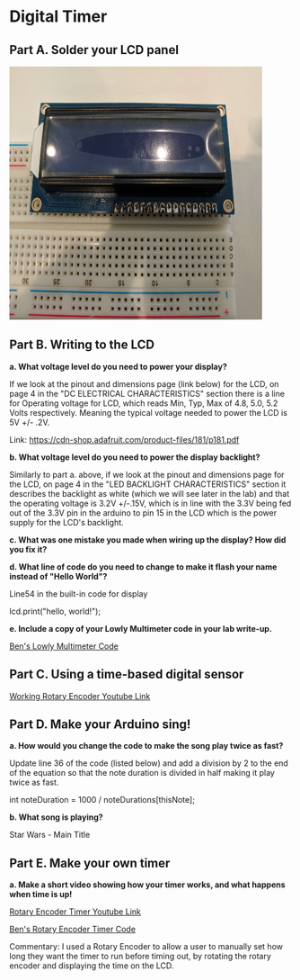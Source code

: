 # Digital Timer

## Part A. Solder your LCD panel

<img src="https://github.com/BenKadosh1/IDD-Fa19-Lab2/blob/master/IDD_LAB_2_Soldered_LCD_Panel_Ben_K.jpg" width=450 height=450>

## Part B. Writing to the LCD
 
**a. What voltage level do you need to power your display?**

If we look at the pinout and dimensions page (link below) for the LCD, on page 4 in the "DC ELECTRICAL CHARACTERISTICS" section there is a line for Operating voltage for LCD, which reads Min, Typ, Max of 4.8, 5.0, 5.2 Volts respectively. Meaning the typical voltage needed to power the LCD is 5V +/- .2V.

Link: https://cdn-shop.adafruit.com/product-files/181/p181.pdf

**b. What voltage level do you need to power the display backlight?**

Similarly to part a. above, if we look at the pinout and dimensions page for the LCD, on page 4 in the "LED BACKLIGHT CHARACTERISTICS" section it describes the backlight as white (which we will see later in the lab) and that the operating voltage is 3.2V +/-.15V, which is in line with the 3.3V being fed out of the 3.3V pin in the arduino to pin 15 in the LCD which is the power supply for the LCD's backlight. 
   
**c. What was one mistake you made when wiring up the display? How did you fix it?**

**d. What line of code do you need to change to make it flash your name instead of "Hello World"?**

Line54 in the built-in code for display

lcd.print("hello, world!");
 
**e. Include a copy of your Lowly Multimeter code in your lab write-up.**

[Ben's Lowly Multimeter Code](https://github.com/BenKadosh1/IDD-Fa19-Lab2/blob/master/AnalogInput_Lab2_BK.ino)


## Part C. Using a time-based digital sensor


[Working Rotary Encoder Youtube Link](https://www.youtube.com/watch?v=kgSdvbaykyE&feature=youtu.be)

## Part D. Make your Arduino sing!

**a. How would you change the code to make the song play twice as fast?**

Update line 36 of the code (listed below) and add a division by 2 to the end of the equation so that the note duration is divided in half making it play twice as fast.

int noteDuration = 1000 / noteDurations[thisNote];
 
**b. What song is playing?**

Star Wars - Main Title

## Part E. Make your own timer

**a. Make a short video showing how your timer works, and what happens when time is up!**

[Rotary Encoder Timer Youtube Link](https://www.youtube.com/watch?v=RvvwTF1TlhY&feature=youtu.be)

[Ben's Rotary Encoder Timer Code](https://github.com/BenKadosh1/IDD-Fa19-Lab2/blob/master/Rotary_Encoder_Timer_BK.ino)

Commentary: I used a Rotary Encoder to allow a user to manually set how long they want the timer to run before timing out, by rotating the rotary encoder and displaying the time on the LCD. 


